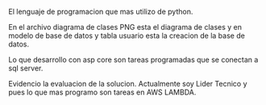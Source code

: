 El lenguaje de programacion que mas utilizo de python.

En el archivo diagrama de clases PNG esta el diagrama de clases y en modelo de base de datos y tabla usuario esta la creacion de la base de datos.

Lo que desarrollo con asp core son tareas programadas que se conectan a sql server. 

Evidencio la evaluacion de la solucion. Actualmente soy Lider Tecnico y pues lo que mas programo son tareas en AWS LAMBDA.


